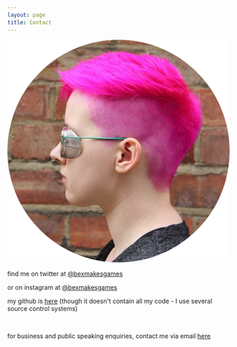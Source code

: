 ```yaml
---
layout: page
title: Contact
---
```


![alt text](/assets/img/bexprofile.png "A photo of Bex's profile, taken with Bex standing in front of a brick wall.")

find me on twitter at [@bexmakesgames](https://twitter.com/bexmakesgames)

or on instagram at [@bexmakesgames](https://www.instagram.com/bexmakesgames/)

my github is [here](https://github.com/bexedmondson) (though it doesn't contain all my code - I use several source control systems)

</br>

for business and public speaking enquiries, contact me via email [here](mailto:bexedmondson@gmail.com)